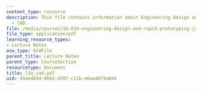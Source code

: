 ```yaml
---
content_type: resource
description: This file contains information about Engineering Design and Rapid Prototyping
  - CAD.
file: /media/courses/16-810-engineering-design-and-rapid-prototyping-january-iap-2007/45eed6948bb2d707c11be6aa46f9a044_l3a_cad.pdf
file_type: application/pdf
learning_resource_types:
- Lecture Notes
ocw_type: OCWFile
parent_title: Lecture Notes
parent_type: CourseSection
resourcetype: Document
title: l3a_cad.pdf
uid: 45eed694-8bb2-d707-c11b-e6aa46f9a044
---
```

